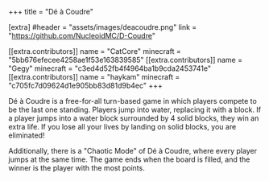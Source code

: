 +++
title = "Dé à Coudre"

[extra]
#header = "assets/images/deacoudre.png"
link = "https://github.com/NucleoidMC/D-Coudre"

[[extra.contributors]]
name = "CatCore"
minecraft = "5bb676efecee4258ae1f53e163839585"
[[extra.contributors]]
name = "Gegy"
minecraft = "c3ed4d52fb4f4964ba1b9cda2453741e"
[[extra.contributors]]
name = "haykam"
minecraft = "c705fc7d09624d1e905bb83d81d9b4ec"
+++

Dé à Coudre is a free-for-all turn-based game in which players compete to be the last one standing.
Players jump into water, replacing it with a block. If a player jumps into a water block surrounded by 4 solid blocks, they win an extra life. If you lose all your lives by landing on solid blocks, you are eliminated!

Additionally, there is a "Chaotic Mode" of Dé à Coudre, where every player jumps at the same time. The game ends when the board is filled, and the winner is the player with the most points.
